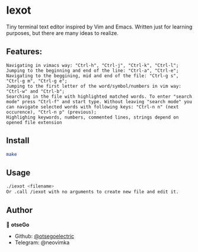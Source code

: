 # Iexot

Tiny terminal text editor inspired by Vim and Emacs. Written just for learning purposes, but there are many ideas to realize.

## Features:
    Navigating in vimacs way: "Ctrl-h", "Ctrl-j", "Ctrl-k", "Ctrl-l";
    Jumping to the beginning and end of the line: "Ctrl-a", "Ctrl-e";
    Navigating to the beggining, mid and end of the file: "Ctrl-g s", "Ctrl-g m", "Ctrl-g e";
    Jumping to the first letter of the word/symbol/numbers in vim way: "Ctrl-w" and "Ctrl-b";
    Searching in the file with highlighted matched words. To enter "search mode" press "Ctrl-f" and start type. Without leaving "search mode" you can navigate selected words with following keys: "Ctrl-n n" (next occurence), "Ctrl-n p" (previous);
    Highlighing keywords, numbers, commented lines, strings depend on opened file extension
## Install

```sh
make
```

## Usage

```sh
./iexot <filename>
Or .call /iexot with no arguments to create new file and edit it.
```

## Author

👤 **otseGo**

* Github: [@otsegoelectric](https://github.com/otsegoelectric)
* Telegram: @neovimka